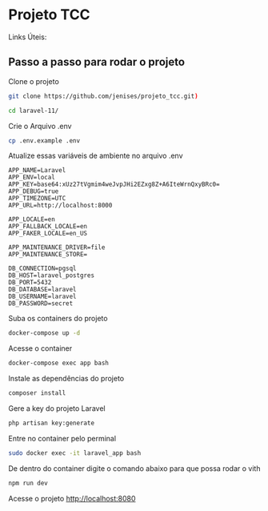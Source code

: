 # Projeto TCC 

Links Úteis:

## Passo a passo para rodar o projeto
Clone o projeto
```sh
git clone https://github.com/jenises/projeto_tcc.git)
```
```sh
cd laravel-11/
```


Crie o Arquivo .env
```sh
cp .env.example .env
```


Atualize essas variáveis de ambiente no arquivo .env
```dosini
APP_NAME=Laravel
APP_ENV=local
APP_KEY=base64:xUz27tVgmim4weJvpJHi2EZxg8Z+A6IteWrnQxyBRc0=
APP_DEBUG=true
APP_TIMEZONE=UTC
APP_URL=http://localhost:8000

APP_LOCALE=en
APP_FALLBACK_LOCALE=en
APP_FAKER_LOCALE=en_US

APP_MAINTENANCE_DRIVER=file
APP_MAINTENANCE_STORE=

DB_CONNECTION=pgsql
DB_HOST=laravel_postgres
DB_PORT=5432
DB_DATABASE=laravel
DB_USERNAME=laravel
DB_PASSWORD=secret
```


Suba os containers do projeto
```sh
docker-compose up -d
```

Acesse o container
```sh
docker-compose exec app bash
```


Instale as dependências do projeto
```sh
composer install
```


Gere a key do projeto Laravel
```sh
php artisan key:generate
```
Entre no container pelo perminal 
```sh
sudo docker exec -it laravel_app bash
```
De dentro do container digite o comando abaixo para que possa rodar o vith 
```sh
npm run dev
```

Acesse o projeto
[http://localhost:8080](http://localhost:8080)
